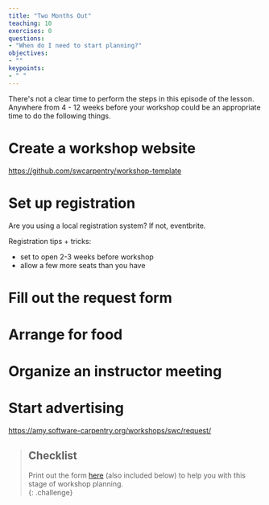 ```yaml
---
title: "Two Months Out"
teaching: 10
exercises: 0
questions:
- "When do I need to start planning?" 
objectives:
- ""
keypoints:
- " "
---
```


There's not a clear time to perform the steps in this episode of the lesson.  Anywhere 
from 4 - 12 weeks before your workshop could be an appropriate time to do the following 
things.  

# Create a workshop website

https://github.com/swcarpentry/workshop-template

# Set up registration

Are you using a local registration system?  If not, eventbrite.  

Registration tips + tricks: 
- set to open 2-3 weeks before workshop
- allow a few more seats than you have

# Fill out the request form



# Arrange for food



# Organize an instructor meeting



# Start advertising

https://amy.software-carpentry.org/workshops/swc/request/ 

> ## Checklist
>
> Print out the form [here]({{site.root}}/files/checklist-2-months.md) 
> (also included below) to help you with this stage of workshop planning.  
{: .challenge}
